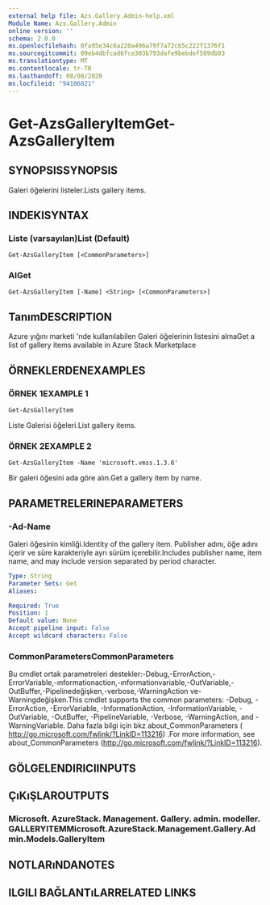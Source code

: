```yaml
---
external help file: Azs.Gallery.Admin-help.xml
Module Name: Azs.Gallery.Admin
online version: ''
schema: 2.0.0
ms.openlocfilehash: 0fa95e34c6a220a496a79f7a72c65c222f1376f1
ms.sourcegitcommit: 09eb4dbfcad6fce303b793dafe9bebdef589db03
ms.translationtype: MT
ms.contentlocale: tr-TR
ms.lasthandoff: 08/08/2020
ms.locfileid: "94106821"
---
```

# <span data-ttu-id="ee016-101">Get-AzsGalleryItem</span><span class="sxs-lookup"><span data-stu-id="ee016-101">Get-AzsGalleryItem</span></span>

## <span data-ttu-id="ee016-102">SYNOPSIS</span><span class="sxs-lookup"><span data-stu-id="ee016-102">SYNOPSIS</span></span>
<span data-ttu-id="ee016-103">Galeri öğelerini listeler.</span><span class="sxs-lookup"><span data-stu-id="ee016-103">Lists gallery items.</span></span>

## <span data-ttu-id="ee016-104">INDEKI</span><span class="sxs-lookup"><span data-stu-id="ee016-104">SYNTAX</span></span>

### <span data-ttu-id="ee016-105">Liste (varsayılan)</span><span class="sxs-lookup"><span data-stu-id="ee016-105">List (Default)</span></span>
```
Get-AzsGalleryItem [<CommonParameters>]
```

### <span data-ttu-id="ee016-106">Al</span><span class="sxs-lookup"><span data-stu-id="ee016-106">Get</span></span>
```
Get-AzsGalleryItem [-Name] <String> [<CommonParameters>]
```

## <span data-ttu-id="ee016-107">Tanım</span><span class="sxs-lookup"><span data-stu-id="ee016-107">DESCRIPTION</span></span>
<span data-ttu-id="ee016-108">Azure yığını marketi 'nde kullanılabilen Galeri öğelerinin listesini alma</span><span class="sxs-lookup"><span data-stu-id="ee016-108">Get a list of gallery items available in Azure Stack Marketplace</span></span>

## <span data-ttu-id="ee016-109">ÖRNEKLERDEN</span><span class="sxs-lookup"><span data-stu-id="ee016-109">EXAMPLES</span></span>

### <span data-ttu-id="ee016-110">ÖRNEK 1</span><span class="sxs-lookup"><span data-stu-id="ee016-110">EXAMPLE 1</span></span>
```
Get-AzsGalleryItem
```

<span data-ttu-id="ee016-111">Liste Galerisi öğeleri.</span><span class="sxs-lookup"><span data-stu-id="ee016-111">List gallery items.</span></span>

### <span data-ttu-id="ee016-112">ÖRNEK 2</span><span class="sxs-lookup"><span data-stu-id="ee016-112">EXAMPLE 2</span></span>
```
Get-AzsGalleryItem -Name 'microsoft.vmss.1.3.6'
```

<span data-ttu-id="ee016-113">Bir galeri öğesini ada göre alın.</span><span class="sxs-lookup"><span data-stu-id="ee016-113">Get a gallery item by name.</span></span>

## <span data-ttu-id="ee016-114">PARAMETRELERINE</span><span class="sxs-lookup"><span data-stu-id="ee016-114">PARAMETERS</span></span>

### <span data-ttu-id="ee016-115">-Ad</span><span class="sxs-lookup"><span data-stu-id="ee016-115">-Name</span></span>
<span data-ttu-id="ee016-116">Galeri öğesinin kimliği.</span><span class="sxs-lookup"><span data-stu-id="ee016-116">Identity of the gallery item.</span></span>
<span data-ttu-id="ee016-117">Publisher adını, öğe adını içerir ve süre karakteriyle ayrı sürüm içerebilir.</span><span class="sxs-lookup"><span data-stu-id="ee016-117">Includes publisher name, item name, and may include version separated by period character.</span></span>

```yaml
Type: String
Parameter Sets: Get
Aliases:

Required: True
Position: 1
Default value: None
Accept pipeline input: False
Accept wildcard characters: False
```

### <span data-ttu-id="ee016-118">CommonParameters</span><span class="sxs-lookup"><span data-stu-id="ee016-118">CommonParameters</span></span>
<span data-ttu-id="ee016-119">Bu cmdlet ortak parametreleri destekler:-Debug,-ErrorAction,-ErrorVariable,-ınformationaction,-ınformationvariable,-OutVariable,-OutBuffer,-Pipelinedeğişken,-verbose,-WarningAction ve-Warningdeğişken.</span><span class="sxs-lookup"><span data-stu-id="ee016-119">This cmdlet supports the common parameters: -Debug, -ErrorAction, -ErrorVariable, -InformationAction, -InformationVariable, -OutVariable, -OutBuffer, -PipelineVariable, -Verbose, -WarningAction, and -WarningVariable.</span></span> <span data-ttu-id="ee016-120">Daha fazla bilgi için bkz about_CommonParameters ( http://go.microsoft.com/fwlink/?LinkID=113216) .</span><span class="sxs-lookup"><span data-stu-id="ee016-120">For more information, see about_CommonParameters (http://go.microsoft.com/fwlink/?LinkID=113216).</span></span>

## <span data-ttu-id="ee016-121">GÖLGELENDIRICI</span><span class="sxs-lookup"><span data-stu-id="ee016-121">INPUTS</span></span>

## <span data-ttu-id="ee016-122">ÇıKıŞLAR</span><span class="sxs-lookup"><span data-stu-id="ee016-122">OUTPUTS</span></span>

### <span data-ttu-id="ee016-123">Microsoft. AzureStack. Management. Gallery. admin. modeller. GALLERYITEM</span><span class="sxs-lookup"><span data-stu-id="ee016-123">Microsoft.AzureStack.Management.Gallery.Admin.Models.GalleryItem</span></span>

## <span data-ttu-id="ee016-124">NOTLARıNDA</span><span class="sxs-lookup"><span data-stu-id="ee016-124">NOTES</span></span>

## <span data-ttu-id="ee016-125">ILGILI BAĞLANTıLAR</span><span class="sxs-lookup"><span data-stu-id="ee016-125">RELATED LINKS</span></span>
